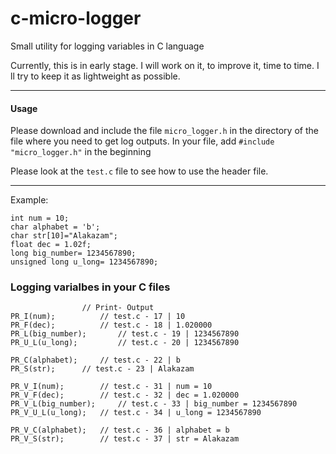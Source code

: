 # c-micro-logger
Small utility for logging variables in C language

Currently, this is in early stage. I will work on it, to improve it, time to time. I ll try to keep it as lightweight as possible.

---

#### Usage
Please download and include the file `micro_logger.h` in the directory of the file where you need to get log outputs. In your file, add `#include "micro_logger.h"` in the beginning

Please look at the `test.c` file to see how to use the header file.

---

Example:
```
int num = 10;
char alphabet = 'b';
char str[10]="Alakazam";
float dec = 1.02f;
long big_number= 1234567890;
unsigned long u_long= 1234567890;
```
### Logging varialbes in your C files
```
				// Print- Output
PR_I(num);			// test.c - 17 | 10
PR_F(dec);			// test.c - 18 | 1.020000
PR_L(big_number);		// test.c - 19 | 1234567890
PR_U_L(u_long);			// test.c - 20 | 1234567890
```

```
PR_C(alphabet);		// test.c - 22 | b
PR_S(str);		// test.c - 23 | Alakazam
```

```
PR_V_I(num);		// test.c - 31 | num = 10
PR_V_F(dec);		// test.c - 32 | dec = 1.020000
PR_V_L(big_number); 	// test.c - 33 | big_number = 1234567890
PR_V_U_L(u_long);	// test.c - 34 | u_long = 1234567890
```
```
PR_V_C(alphabet);	// test.c - 36 | alphabet = b
PR_V_S(str);		// test.c - 37 | str = Alakazam
```
